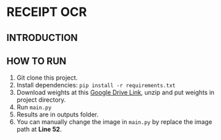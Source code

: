 # RECEIPT OCR

## **INTRODUCTION**

## **HOW TO RUN**
1. Git clone this project.
2. Install dependencies: ```pip install -r requirements.txt```
2. Download weights at this [Google Drive Link](https://drive.google.com/file/d/1vQwn0lt_GmuflmPc2P9MIbJHTcfelKF2/view?usp=sharing), unzip and put weights in project directory.
3. Run ```main.py```
4. Results are in outputs folder.
5. You can manually change the image in ```main.py``` by replace the image path at **Line 52**.
